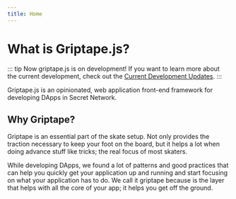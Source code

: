 ```yaml
---
title: Home
---
```


# What is Griptape.js?

::: tip
Now griptape.js is on development! If you want to learn more about the current development, check out the
[Current Development Updates](/updates/index).
:::

Griptape.js is an opinionated, web application front-end framework for developing DApps in Secret Network.

## Why Griptape?

Griptape is an essential part of the skate setup. Not only provides the traction necessary to keep your foot on the
board, but it helps a lot when doing advance stuff like tricks; the real focus of most skaters.

While developing DApps, we found a lot of patterns and good practices that can help you quickly get your application up
and running and start focusing on what your application has to do. We call it griptape because is the layer that helps
with all the core of your app; it helps you get off the ground.
